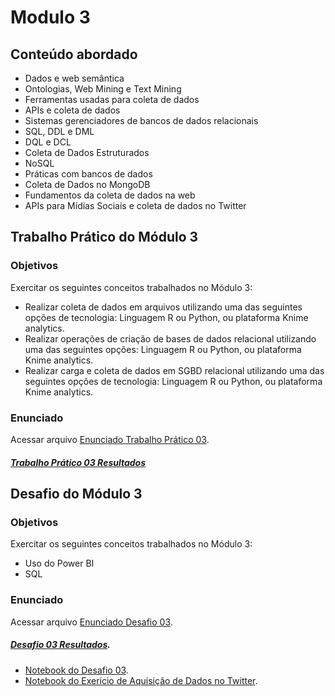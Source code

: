 # Modulo 3  

## Conteúdo abordado
- Dados e web semântica
- Ontologias, Web Mining e Text Mining
- Ferramentas usadas para coleta de dados
- APIs e coleta de dados
- Sistemas gerenciadores de bancos de dados relacionais
- SQL, DDL e DML 
- DQL e DCL
- Coleta de Dados Estruturados
- NoSQL
- Práticas com bancos de dados
- Coleta de Dados no MongoDB
- Fundamentos da coleta de dados na web
- APIs para Mídias Sociais e coleta de dados no Twitter
## Trabalho Prático do Módulo 3
### Objetivos
Exercitar os seguintes conceitos trabalhados no Módulo 3:
- Realizar coleta de dados em arquivos utilizando uma das seguintes opções de tecnologia: Linguagem R ou Python, ou plataforma Knime analytics.
- Realizar operações de criação de bases de dados relacional utilizando uma das seguintes opções: Linguagem R ou Python, ou plataforma Knime analytics.
- Realizar carga e coleta de dados em SGBD relacional utilizando uma das seguintes opções de tecnologia: Linguagem R ou Python, ou plataforma Knime analytics.

### Enunciado
Acessar arquivo [Enunciado Trabalho Prático 03](https://github.com/Collumbus/Bootcamp-Analista-de-Dados-IGTI/blob/master/Modulo-03/Trabalho-03/Enunciado%20Trabalho%20Pr%C3%A1tico%20-%20M%C3%B3dulo%203%20-%20Bootcamp%20Analista%20de%20Dados.pdf).

##### [Trabalho Prático 03 Resultados](https://github.com/Collumbus/Bootcamp-Analista-de-Dados-IGTI/blob/master/Modulo-03/Trabalho-03/Trabalho%20Pr%C3%A1tico%2003%20Resultados.pdf)

## Desafio do Módulo 3
### Objetivos
Exercitar os seguintes conceitos trabalhados no Módulo 3:
- Uso do Power BI
- SQL

### Enunciado
Acessar arquivo [Enunciado Desafio 03](https://github.com/Collumbus/Bootcamp-Analista-de-Dados-IGTI/blob/master/Modulo-03/Desafio-03-e-Exerc%C3%ADcio-Twitter/Enunciado%20do%20desafio%20do%20M%C3%B3dulo%203%20-%20Bootcamp%20Analista%20de%20Dados.pdf).

##### [Desafio 03 Resultados](https://github.com/Collumbus/Bootcamp-Analista-de-Dados-IGTI/blob/master/Modulo-03/Desafio-03-e-Exerc%C3%ADcio-Twitter/Desafio%2003%20Instru%C3%A7%C3%B5es%20e%20Resultados.pdf).
* [Notebook do Desafio 03](https://github.com/Collumbus/Bootcamp-Analista-de-Dados-IGTI/blob/master/Modulo-03/Desafio-03-e-Exerc%C3%ADcio-Twitter/Desafio-03.ipynb).
* [Notebook do Exerício de Aquisição de Dados no Twitter](https://github.com/Collumbus/Bootcamp-Analista-de-Dados-IGTI/blob/master/Modulo-03/Desafio-03-e-Exerc%C3%ADcio-Twitter/Coleta-de-dados-no-twitter.ipynb).
